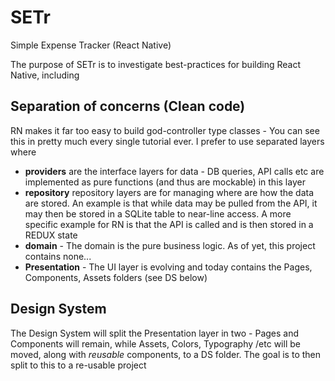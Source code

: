 # SETr

Simple Expense Tracker (React Native)

The purpose of SETr is to investigate best-practices for building React Native, including

## Separation of concerns (Clean code)

RN makes it far too easy to build god-controller type classes - You can see this in pretty much every single tutorial ever. I prefer to use separated layers where

- **providers** are the interface layers for data - DB queries, API calls etc are implemented as pure functions (and thus are mockable) in this layer
- **repository** repository layers are for managing where are how the data are stored. An example is that while data may be pulled from the API, it may then be stored in a SQLite table to near-line access. A more specific example for RN is that the API is called and is then stored in a REDUX state
- **domain** - The domain is the pure business logic. As of yet, this project contains none...
- **Presentation** - The UI layer is evolving and today contains the Pages, Components, Assets folders (see DS below)

## Design System

The Design System will split the Presentation layer in two - Pages and Components will remain, while Assets, Colors, Typography /etc will be moved, along with _reusable_ components, to a DS folder. The goal is to then split to this to a re-usable project

